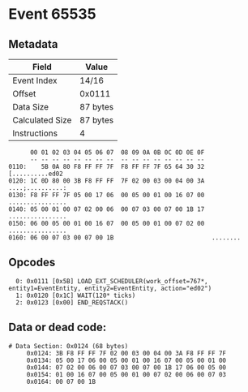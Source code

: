 # Event 65535

## Metadata

| Field           | Value    |
|-----------------|----------|
| Event Index     | 14/16    |
| Offset          | 0x0111   |
| Data Size       | 87 bytes |
| Calculated Size | 87 bytes |
| Instructions    | 4        |

```
      00 01 02 03 04 05 06 07  08 09 0A 0B 0C 0D 0E 0F
      -- -- -- -- -- -- -- --  -- -- -- -- -- -- -- --
0110:    5B 0A 80 F8 FF FF 7F  F8 FF FF 7F 65 64 30 32   [..........ed02
0120: 1C 0D 80 00 3B F8 FF FF  7F 02 00 03 00 04 00 3A  ....;..........:
0130: F8 FF FF 7F 05 00 17 06  00 05 00 01 00 16 07 00  ................
0140: 05 00 01 00 07 02 00 06  00 07 03 00 07 00 1B 17  ................
0150: 06 00 05 00 01 00 16 07  00 05 00 01 00 07 02 00  ................
0160: 06 00 07 03 00 07 00 1B                           ........        
```

## Opcodes

```
  0: 0x0111 [0x5B] LOAD_EXT_SCHEDULER(work_offset=767*, entity1=EventEntity, entity2=EventEntity, action="ed02")
  1: 0x0120 [0x1C] WAIT(120* ticks)
  2: 0x0123 [0x00] END_REQSTACK()
```

## Data or dead code:

```
# Data Section: 0x0124 (68 bytes)
     0x0124: 3B F8 FF FF 7F 02 00 03 00 04 00 3A F8 FF FF 7F
     0x0134: 05 00 17 06 00 05 00 01 00 16 07 00 05 00 01 00
     0x0144: 07 02 00 06 00 07 03 00 07 00 1B 17 06 00 05 00
     0x0154: 01 00 16 07 00 05 00 01 00 07 02 00 06 00 07 03
     0x0164: 00 07 00 1B
```